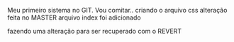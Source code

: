 Meu primeiro sistema no GIT.
Vou comitar.. criando o arquivo css
alteração feita no MASTER
arquivo index foi adicionado

fazendo uma alteração para ser recuperado com o REVERT